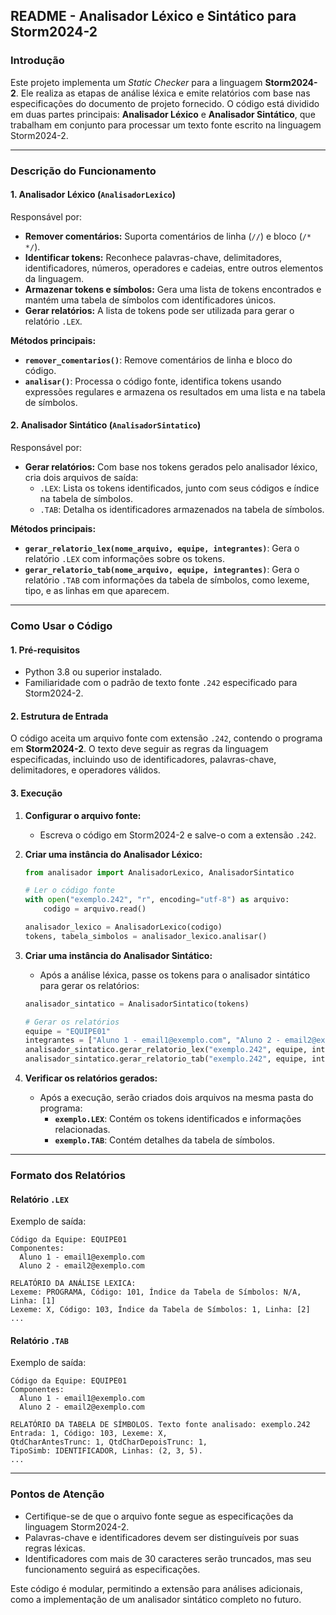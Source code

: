 ## **README - Analisador Léxico e Sintático para Storm2024-2**

### **Introdução**
Este projeto implementa um *Static Checker* para a linguagem **Storm2024-2**. Ele realiza as etapas de análise léxica e emite relatórios com base nas especificações do documento de projeto fornecido. O código está dividido em duas partes principais: **Analisador Léxico** e **Analisador Sintático**, que trabalham em conjunto para processar um texto fonte escrito na linguagem Storm2024-2.

---

### **Descrição do Funcionamento**

#### **1. Analisador Léxico (`AnalisadorLexico`)**
Responsável por:
- **Remover comentários:** Suporta comentários de linha (`//`) e bloco (`/* */`).
- **Identificar tokens:** Reconhece palavras-chave, delimitadores, identificadores, números, operadores e cadeias, entre outros elementos da linguagem.
- **Armazenar tokens e símbolos:** Gera uma lista de tokens encontrados e mantém uma tabela de símbolos com identificadores únicos.
- **Gerar relatórios:** A lista de tokens pode ser utilizada para gerar o relatório `.LEX`.

**Métodos principais:**
- **`remover_comentarios()`**: Remove comentários de linha e bloco do código.
- **`analisar()`**: Processa o código fonte, identifica tokens usando expressões regulares e armazena os resultados em uma lista e na tabela de símbolos.

#### **2. Analisador Sintático (`AnalisadorSintatico`)**
Responsável por:
- **Gerar relatórios:** Com base nos tokens gerados pelo analisador léxico, cria dois arquivos de saída:
  - `.LEX`: Lista os tokens identificados, junto com seus códigos e índice na tabela de símbolos.
  - `.TAB`: Detalha os identificadores armazenados na tabela de símbolos.

**Métodos principais:**
- **`gerar_relatorio_lex(nome_arquivo, equipe, integrantes)`**: Gera o relatório `.LEX` com informações sobre os tokens.
- **`gerar_relatorio_tab(nome_arquivo, equipe, integrantes)`**: Gera o relatório `.TAB` com informações da tabela de símbolos, como lexeme, tipo, e as linhas em que aparecem.

---

### **Como Usar o Código**

#### **1. Pré-requisitos**
- Python 3.8 ou superior instalado.
- Familiaridade com o padrão de texto fonte `.242` especificado para Storm2024-2.

#### **2. Estrutura de Entrada**
O código aceita um arquivo fonte com extensão `.242`, contendo o programa em **Storm2024-2**. O texto deve seguir as regras da linguagem especificadas, incluindo uso de identificadores, palavras-chave, delimitadores, e operadores válidos.

#### **3. Execução**
1. **Configurar o arquivo fonte:**
   - Escreva o código em Storm2024-2 e salve-o com a extensão `.242`.

2. **Criar uma instância do Analisador Léxico:**
   ```python
   from analisador import AnalisadorLexico, AnalisadorSintatico
   
   # Ler o código fonte
   with open("exemplo.242", "r", encoding="utf-8") as arquivo:
       codigo = arquivo.read()

   analisador_lexico = AnalisadorLexico(codigo)
   tokens, tabela_simbolos = analisador_lexico.analisar()
   ```

3. **Criar uma instância do Analisador Sintático:**
   - Após a análise léxica, passe os tokens para o analisador sintático para gerar os relatórios:
   ```python
   analisador_sintatico = AnalisadorSintatico(tokens)

   # Gerar os relatórios
   equipe = "EQUIPE01"
   integrantes = ["Aluno 1 - email1@exemplo.com", "Aluno 2 - email2@exemplo.com"]
   analisador_sintatico.gerar_relatorio_lex("exemplo.242", equipe, integrantes)
   analisador_sintatico.gerar_relatorio_tab("exemplo.242", equipe, integrantes)
   ```

4. **Verificar os relatórios gerados:**
   - Após a execução, serão criados dois arquivos na mesma pasta do programa:
     - **`exemplo.LEX`**: Contém os tokens identificados e informações relacionadas.
     - **`exemplo.TAB`**: Contém detalhes da tabela de símbolos.

---

### **Formato dos Relatórios**

#### **Relatório `.LEX`**
Exemplo de saída:
```
Código da Equipe: EQUIPE01
Componentes:
  Aluno 1 - email1@exemplo.com
  Aluno 2 - email2@exemplo.com

RELATÓRIO DA ANÁLISE LEXICA:
Lexeme: PROGRAMA, Código: 101, Índice da Tabela de Símbolos: N/A, Linha: [1]
Lexeme: X, Código: 103, Índice da Tabela de Símbolos: 1, Linha: [2]
...
```

#### **Relatório `.TAB`**
Exemplo de saída:
```
Código da Equipe: EQUIPE01
Componentes:
  Aluno 1 - email1@exemplo.com
  Aluno 2 - email2@exemplo.com

RELATÓRIO DA TABELA DE SÍMBOLOS. Texto fonte analisado: exemplo.242
Entrada: 1, Código: 103, Lexeme: X,
QtdCharAntesTrunc: 1, QtdCharDepoisTrunc: 1,
TipoSimb: IDENTIFICADOR, Linhas: (2, 3, 5).
...
```

---

### **Pontos de Atenção**
- Certifique-se de que o arquivo fonte segue as especificações da linguagem Storm2024-2.
- Palavras-chave e identificadores devem ser distinguíveis por suas regras léxicas.
- Identificadores com mais de 30 caracteres serão truncados, mas seu funcionamento seguirá as especificações.

Este código é modular, permitindo a extensão para análises adicionais, como a implementação de um analisador sintático completo no futuro.
